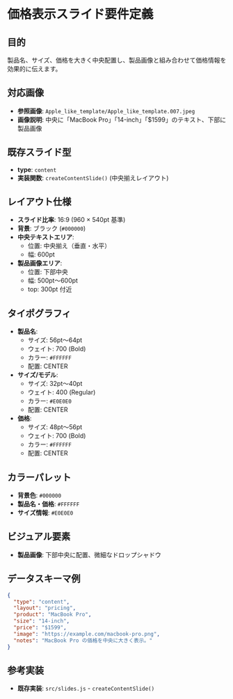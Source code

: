 # 価格表示スライド要件定義

## 目的
製品名、サイズ、価格を大きく中央配置し、製品画像と組み合わせて価格情報を効果的に伝えます。

## 対応画像
- **参照画像**: `Apple_like_template/Apple_like_template.007.jpeg`
- **画像説明**: 中央に「MacBook Pro」「14-inch」「$1599」のテキスト、下部に製品画像

## 既存スライド型
- **type**: `content`
- **実装関数**: `createContentSlide()` (中央揃えレイアウト)

## レイアウト仕様
- **スライド比率**: 16:9 (960 × 540pt 基準)
- **背景**: ブラック (`#000000`)
- **中央テキストエリア**:
  - 位置: 中央揃え（垂直・水平）
  - 幅: 600pt
- **製品画像エリア**:
  - 位置: 下部中央
  - 幅: 500pt～600pt
  - top: 300pt 付近

## タイポグラフィ
- **製品名**:
  - サイズ: 56pt～64pt
  - ウェイト: 700 (Bold)
  - カラー: `#FFFFFF`
  - 配置: CENTER
- **サイズ/モデル**:
  - サイズ: 32pt～40pt
  - ウェイト: 400 (Regular)
  - カラー: `#E0E0E0`
  - 配置: CENTER
- **価格**:
  - サイズ: 48pt～56pt
  - ウェイト: 700 (Bold)
  - カラー: `#FFFFFF`
  - 配置: CENTER

## カラーパレット
- **背景色**: `#000000`
- **製品名・価格**: `#FFFFFF`
- **サイズ情報**: `#E0E0E0`

## ビジュアル要素
- **製品画像**: 下部中央に配置、微細なドロップシャドウ

## データスキーマ例
```json
{
  "type": "content",
  "layout": "pricing",
  "product": "MacBook Pro",
  "size": "14-inch",
  "price": "$1599",
  "image": "https://example.com/macbook-pro.png",
  "notes": "MacBook Pro の価格を中央に大きく表示。"
}
```

## 参考実装
- **既存実装**: `src/slides.js` - `createContentSlide()`
